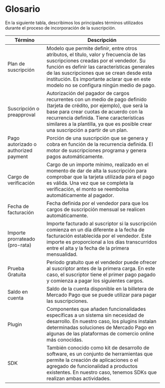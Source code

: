 # Glosario

En la siguiente tabla, describimos los principales términos utilizados durante el proceso de incorporación de la suscripción.

| Término | Descripción |
|---|---|
| Plan de suscripción | Modelo que permite definir, entre otros atributos, el título, valor y frecuencia de las suscripciones creadas por el vendedor. Su función es definir las características generales de las suscripciones que se crean desde esta institución. Es importante aclarar que en este modelo no se configura ningún medio de pago. |
| Suscripción o preapproval | Autorización del pagador de cargos recurrentes con un medio de pago definido (tarjeta de crédito, por ejemplo), que será la base para crear cuotas de acuerdo con la recurrencia definida. Tiene características similares a la plantilla, ya que es posible crear una suscripción a partir de un plan. |
| Pago autorizado o authorized payment | Porción de una suscripción que se genera y cobra en función de la recurrencia definida. El motor de suscripciones programa y genera pagos automáticamente. |
| Cargo de verificación | Cargo de un importe mínimo, realizado en el momento de dar de alta la suscripción para comprobar que la tarjeta utilizada para el pago es válida. Una vez que se completa la verificación, el monto se reembolsa automáticamente al pagador. |
| Fecha de facturación | Fecha definida por el vendedor para que los cargos de suscripción mensual se realicen automáticamente. |
| Importe prorrateado (pro-rata) | Importe facturado al suscriptor si la suscripción comienza en un día diferente a la fecha de facturación establecida por el vendedor. Este importe es proporcional a los días transcurridos entre el alta y la fecha de la primera mensualidad. |
| Prueba Gratuita | Período gratuito que el vendedor puede ofrecer al suscriptor antes de la primera carga. En este caso, el suscriptor tiene el primer pago pagado y comienza a pagar los siguientes cargos. |
| Saldo en cuenta | Saldo de la cuenta disponible en la billetera de Mercado Pago que se puede utilizar para pagar las suscripciones. |
| Plugin | Componentes que añaden funcionalidades específicas a un sistema sin necesidad de desarrollo. En nuestro caso, los plugins instalan determinadas soluciones de Mercado Pago en algunas de las plataformas de comercio online más conocidas. |
| SDK | También conocido como kit de desarrollo de software, es un conjunto de herramientas que permite la creación de aplicaciones o el agregado de funcionalidad a productos existentes. En nuestro caso, tenemos SDKs que realizan ambas actividades. |
